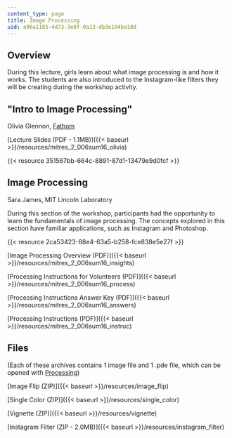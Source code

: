 ```yaml
---
content_type: page
title: Image Processing
uid: a96a1185-4d73-3e8f-0a13-db3e104ba10d
---
```


Overview
--------

During this lecture, girls learn about what image processing is and how it works. The students are also introduced to the Instagram-like filters they will be creating during the workshop activity.

"Intro to Image Processing"
---------------------------

Olivia Glennon, [Fathom](https://fathom.info/)

[Lecture Slides (PDF - 1.1MB)]({{< baseurl >}}/resources/mitres_2_006sum16_olivia)

{{< resource 351567bb-664c-8891-87d1-13479e9d0fcf >}}

Image Processing
----------------

Sara James, MIT Lincoln Laboratory

During this section of the workshop, participants had the opportunity to learn the fundamentals of image processing. The concepts explored in this section have familiar applications, such as Instagram and Photoshop.

{{< resource 2ca53423-88e4-63a5-b258-fce838e5e27f >}}

[Image Processing Overview (PDF)]({{< baseurl >}}/resources/mitres_2_006sum16_insights)

[Processing Instructions for Volunteers (PDF)]({{< baseurl >}}/resources/mitres_2_006sum16_process)

[Processing Instructions Answer Key (PDF)]({{< baseurl >}}/resources/mitres_2_006sum16_answers)

[Processing Instructions (PDF)]({{< baseurl >}}/resources/mitres_2_006sum16_instruc)

Files
-----

(Each of these archives contains 1 image file and 1 .pde file, which can be opened with [Processing](https://www.processing.org/))

[Image Flip (ZIP)]({{< baseurl >}}/resources/image_flip)

[Single Color (ZIP)]({{< baseurl >}}/resources/single_color)

[Vignette (ZIP)]({{< baseurl >}}/resources/vignette)

[Instagram Filter (ZIP - 2.0MB)]({{< baseurl >}}/resources/instagram_filter)